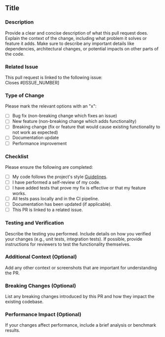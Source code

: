 ## Title 

### **Description**
Provide a clear and concise description of what this pull request does. Explain the context of the change, including what problem it solves or feature it adds. Make sure to describe any important details like dependencies, architectural changes, or potential impacts on other parts of the code.

###  **Related Issue**
This pull request is linked to the following issue:  
Closes #[ISSUE_NUMBER]

### **Type of Change**
Please mark the relevant options with an "x":
- [ ] Bug fix (non-breaking change which fixes an issue)
- [ ] New feature (non-breaking change which adds functionality)
- [ ] Breaking change (fix or feature that would cause existing functionality to not work as expected)
- [ ] Documentation update
- [ ] Performance improvement

### **Checklist**
Please ensure the following are completed:
- [ ] My code follows the project's style [Guidelines](GUIDELINES.md).
- [ ] I have performed a self-review of my code.
- [ ] I have added tests that prove my fix is effective or that my feature works.
- [ ] All tests pass locally and in the CI pipeline.
- [ ] Documentation has been updated (if applicable).
- [ ] This PR is linked to a related issue.

### **Testing and Verification**
Describe the testing you performed. Include details on how you verified your changes (e.g., unit tests, integration tests). If possible, provide instructions for reviewers to test the functionality themselves.

### **Additional Context (Optional)**
Add any other context or screenshots that are important for understanding the PR.

### **Breaking Changes (Optional)**
List any breaking changes introduced by this PR and how they impact the existing codebase.

### **Performance Impact (Optional)**
If your changes affect performance, include a brief analysis or benchmark results.
